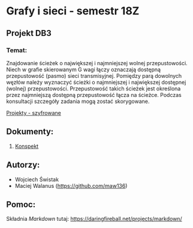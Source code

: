 # Grafy i sieci - semestr 18Z
## Projekt DB3
### Temat:
Znajdowanie ścieżek o największej i najmniejszej wolnej przepustowości. 
Niech w grafie skierowanym G wagi łączy oznaczają dostępną przepustowość (pasmo) sieci transmisyjnej. Pomiędzy parą dowolnych węzłów należy wyznaczyć ścieżki o najmniejszej i największej dostępnej (wolnej) przepustowości. Przepustowość takich ścieżek jest określona przez najmniejszą dostępną przepustowość łącza na ścieżce. Podczas konsultacji szczegóły zadania mogą zostać skorygowane. 

[Projekty - szyfrowane](18Z_projekty.zip)

## Dokumenty:
1. [Konspekt](docs/Konspekt.md)

## Autorzy:
* Wojciech Świstak
* Maciej Walanus (https://github.com/maw136)

## Pomoc:
Składnia *Markdown* tutaj: https://daringfireball.net/projects/markdown/
